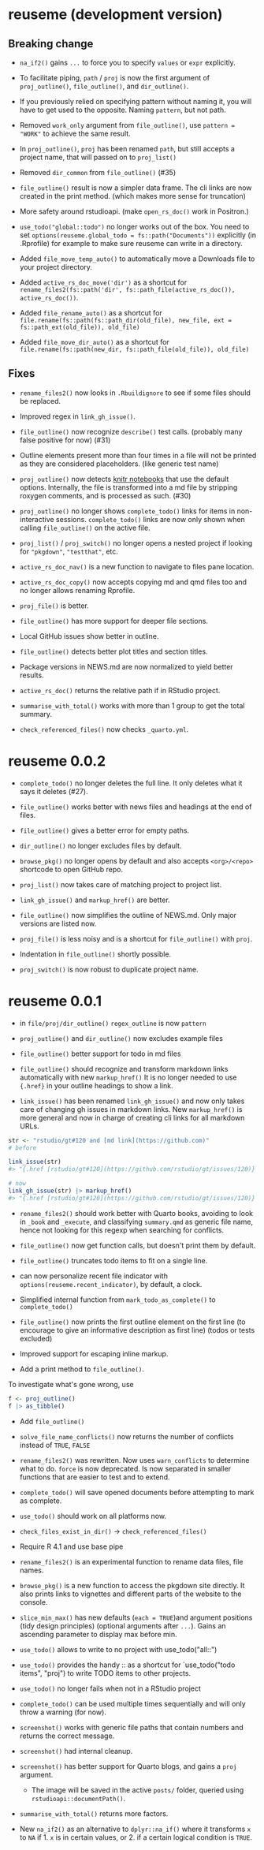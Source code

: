 # reuseme (development version)

## Breaking change

* `na_if2()` gains `...` to force you to specify `values` or `expr` explicitly.

* To facilitate piping, `path` / `proj` is now the first argument of `proj_outline()`, `file_outline()`, and `dir_outline()`.

* If you previously relied on specifying pattern without naming it, you will have 
 to get used to the opposite. Naming `pattern`, but not path.

* Removed `work_only` argument from `file_outline()`, use `pattern = "WORK"` to 
  achieve the same result.
  
* In `proj_outline()`, `proj` has been renamed `path`, but still accepts a project name,
that will passed on to `proj_list()`

* Removed `dir_common` from `file_outline()` (#35)

* `file_outline()` result is now a simpler data frame. The cli links are now created in the print method. (which makes more sense for truncation)

* More safety around rstudioapi. (make `open_rs_doc()` work in Positron.)

* `use_todo("global::todo")` no longer works out of the box. You need to set `options(reuseme.global_todo = fs::path("Documents"))` explicitly (in .Rprofile) for example to make sure 
  reuseme can write in a directory.
  
* Added `file_move_temp_auto()` to automatically move a Downloads file to your project directory.

* Added `active_rs_doc_move('dir')` as a shortcut for `rename_files2(fs::path('dir', fs::path_file(active_rs_doc()), active_rs_doc())`.

* Added `file_rename_auto()` as a shortcut for `file.rename(fs::path(fs::path_dir(old_file), new_file, ext = fs::path_ext(old_file)), old_file)`

* Added `file_move_dir_auto()` as a shortcut for `file.rename(fs::path(new_dir, fs::path_file(old_file)), old_file)`

## Fixes

* `rename_files2()` now looks in `.Rbuildignore` to see if some files should be replaced.
* Improved regex in `link_gh_issue()`.

* `file_outline()` now recognize `describe()` test calls. 
  (probably many false positive for now) (#31)
  
* Outline elements present more than four times in a file will not be printed as they are considered placeholders. (like generic test name)

* `proj_outline()` now detects [knitr notebooks](https://rmarkdown.rstudio.com/articles_report_from_r_script.html) that use the default options. Internally, the file is transformed into a md file by stripping roxygen comments, and is processed as such. (#30)

* `proj_outline()` no longer shows `complete_todo()` links for items in non-interactive sessions. `complete_todo()` links are now only shown when calling `file_outline()` on the active file.

* `proj_list()` / `proj_switch()` no longer opens a nested project if looking for `"pkgdown"`, `"testthat"`, etc.

* `active_rs_doc_nav()` is a new function to navigate to files pane location.

* `active_rs_doc_copy()` now accepts copying md and qmd files too and no longer allows renaming Rprofile.

* `proj_file()` is better.

* `file_outline()` has more support for deeper file sections.

* Local GitHub issues show better in outline.

* `file_outline()` detects better plot titles and section titles.

* Package versions in NEWS.md are now normalized to yield better results.

* `active_rs_doc()` returns the relative path if in RStudio project.

* `summarise_with_total()` works with more than 1 group to get the total summary.

* `check_referenced_files()` now checks `_quarto.yml`.

# reuseme 0.0.2

* `complete_todo()` no longer deletes the full line. It only deletes what it says it deletes (#27).

* `file_outline()` works better with news files and headings at the end of files.

* `file_outline()` gives a better error for empty paths.

* `dir_outline()` no longer excludes files by default.

* `browse_pkg()` no longer opens by default and also accepts `<org>/<repo>` shortcode to open GitHub repo.

* `proj_list()` now takes care of matching project to project list.

* `link_gh_issue()` and `markup_href()` are better.

* `file_outline()` now simplifies the outline of NEWS.md. Only major versions are listed now.

* `proj_file()` is less noisy and is a shortcut for `file_outline()` with `proj`.

* Indentation in `file_outline()` shortly possible.

* `proj_switch()` is now robust to duplicate project name.

# reuseme 0.0.1

* in `file/proj/dir_outline()` `regex_outline` is now `pattern`

* `proj_outline()` and `dir_outline()` now excludes example files

* `file_outline()` better support for todo in md files

* `file_outline()` should recognize and transform markdown links automatically with new `markup_href()` It is no longer needed to use `{.href}` in your outline headings to show a link.

* `link_issue()` has been renamed `link_gh_issue()` and now only takes care of changing gh issues in markdown links.
New `markup_href()` is more general and now in charge of creating cli links for all markdown URLs.

```r
str <- "rstudio/gt#120 and [md link](https://github.com)"
# before

link_issue(str)
#> "{.href [rstudio/gt#120](https://github.com/rstudio/gt/issues/120)} and [md link](https://github.com)"

# now
link_gh_issue(str) |> markup_href()
#> "{.href [rstudio/gt#120](https://github.com/rstudio/gt/issues/120)} and {.href [md link](https://github.com)}"
```

* `rename_files2()` should work better with Quarto books, avoiding to look in `_book` and `_execute`, and classifying `summary.qmd` as generic file name, hence not looking for this regexp when searching for conflicts.

* `file_outline()` now get function calls, but doesn't print them by default.

* `file_outline()` truncates todo items to fit on a single line.

* can now personalize recent file indicator with `options(reuseme.recent_indicator)`, by default, a clock.

* Simplified internal function from `mark_todo_as_complete()` to `complete_todo()`

* `file_outline()` now prints the first outline element on the first line (to encourage to give an informative description as first line) (todos or tests excluded)

* Improved support for escaping inline markup.

* Add a print method to `file_outline()`.

To investigate what's gone wrong, use 

```r
f <- proj_outline()
f |> as_tibble()
```

* Add `file_outline()`

* `solve_file_name_conflicts()` now returns the number of conflicts instead of `TRUE`, `FALSE`

* `rename_files2()` was rewritten. Now uses `warn_conflicts` to determine what to do. `force` is now deprecated. Is now separated in smaller functions that are easier to test and to extend.

* `complete_todo()` will save opened documents before attempting to mark as complete.

* `use_todo()` should work on all platforms now.

* `check_files_exist_in_dir()` -> `check_referenced_files()`

* Require R 4.1 and use base pipe

* `rename_files2()` is an experimental function to rename data files, file names.

* `browse_pkg()` is a new function to access the pkgdown site directly. It also prints
  links to vignettes and different parts of the website to the console.

* `slice_min_max()` has new defaults (`each = TRUE`)and argument positions (tidy design principles) (optional arguments after `...`). Gains an ascending parameter to display max before min.

* `use_todo()` allows to write to no project with use_todo("all::")

* `use_todo()` provides the handy <proj>::<todo items> as a shortcut for `use_todo("todo items", "proj") to write TODO items to other projects.

* `use_todo()` no longer fails when not in a RStudio project

* `complete_todo()` can be used multiple times sequentially and will only throw a warning (for now).

* `screenshot()` works with generic file paths that contain numbers and returns the correct message.

* `screenshot()` had internal cleanup.

* `screenshot()` has better support for Quarto blogs, and gains a `proj` argument.

  - The image will be saved in the active `posts/` folder, queried using `rstudioapi::documentPath()`.

* `summarise_with_total()` returns more factors.

* New `na_if2()` as an alternative to `dplyr::na_if()` where it transforms `x` to `NA` if 1. `x` is in certain values, or 2. if a certain logical condition is `TRUE`.
